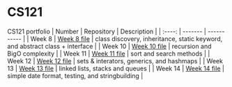 # CS121
CS121 portfolio
| Number | Repository | Description |
| :----: | ------- | ----------- |
| Week 8 | [Week 8 file](https://github.com/maxtharp/CS121/tree/main/Week%208) | class discovery, inheritance, static keyword, and abstract class + interface |
| Week 10 | [Week 10 file](https://github.com/maxtharp/CS121/tree/main/Week%2010) | recursion and BigO complexity |
| Week 11 | [Week 11 file](https://github.com/maxtharp/CS121/tree/main/Week%2011) | sort and search methods |
| Week 12 | [Week 12 file](https://github.com/maxtharp/CS121/tree/main/Week%2012) | sets & interators, generics, and hashmaps |
| Week 13 | [Week 13 file](https://github.com/maxtharp/CS121/tree/main/Week%2013) | linked lists, stacks and queues |
| Week 14 | [Week 14 file](https://github.com/maxtharp/CS121/tree/main/Week%2014) | simple date format, testing, and stringbuilding |
